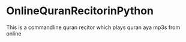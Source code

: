 # OnlineQuranRecitorinPython
This is a commandline quran recitor which plays quran aya mp3s from online
